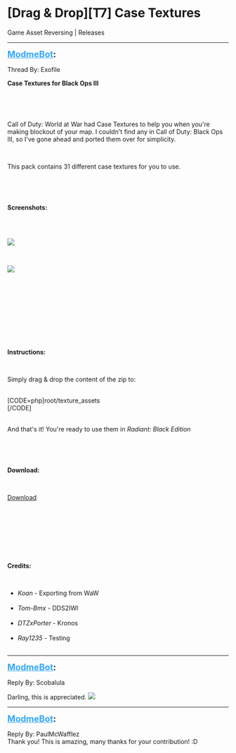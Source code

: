 # [Drag & Drop][T7] Case Textures
Game Asset Reversing | Releases

---
<strong style="font-size: 1.4em;"><span style="text-decoration: underline;text-decoration-color: #34a7f9;"><span style="color:#34a7f9;">ModmeBot</span></span>:</strong>

<p>Thread By: Exofile<br /><p style="text-align:left;"><strong>Case Textures for Black Ops III</strong></p><br /><p style="text-align:left;"></p><br /><p style="text-align:left;">Call of Duty: World at War had Case Textures to help you when you&#39;re making blockout of your map. I couldn&#39;t find any in Call of Duty: Black Ops III, so I&#39;ve gone ahead and ported them over for simplicity.</p><br /><p style="text-align:left;">This pack contains 31 different case textures for you to use.</p><br /><p style="text-align:left;"></p><br /><p style="text-align:left;"><strong>Screenshots:</strong></p><br /><br />
<p style="text-align:left;"><img style="max-width: 500px;" src="http://i.imgur.com/9ytG9VO.png"></p><br /><p style="text-align:left;"><img style="max-width: 500px;" src="http://i.imgur.com/m54EDXc.png"></p><br /><p style="text-align:left;"></p><br /><p style="text-align:left;"></p><br />
<br /><br /><p style="text-align:left;"></p><br /><p style="text-align:left;"><strong>Instructions:</strong></p><br /><p style="text-align:left;">Simply drag &amp; drop the content of the zip to:</p><br />[CODE=php]root/texture_assets<br />[/CODE]<br /> <br /><p style="text-align:left;">And that&#39;s it! You&#39;re ready to use them in <em>Radiant: Black Edition</em></p><br /><p style="text-align:left;"></p><br /><p style="text-align:left;"><strong>Download:</strong></p><br /><p style="text-align:left;"><a href="https://mega.nz/#!yZVF2CoC!DNYA_R-fpjY0B3uuhktwJOKZHQ-lHGyovkUs_OhIOPQ">Download</a></p><br /><p style="text-align:left;"></p><br /><p style="text-align:left;"></p><br /><p style="text-align:left;"></p><br /><p style="text-align:left;"><strong>Credits:</strong></p><br /><ul><li><em>Koan</em> - Exporting from WaW<br /><br /><li><em>Tom-Bmx</em> - DDS2IWI<br /><br /><li><em>DTZxPorter</em> - Kronos<br /><br /><li><em>Ray1235</em> - Testing<br /><br /></li></li></li></li></ul><p style="text-align:left;"></p></p>

---
<strong style="font-size: 1.4em;"><span style="text-decoration: underline;text-decoration-color: #34a7f9;"><span style="color:#34a7f9;">ModmeBot</span></span>:</strong>

<p>Reply By: Scobalula<br /><p style="text-align:left;">Darling, this is appreciated. <img style="max-width: 500px;" src="http://aviacreations.com/modme/emoticons/megusta.png"></p></p>

---
<strong style="font-size: 1.4em;"><span style="text-decoration: underline;text-decoration-color: #34a7f9;"><span style="color:#34a7f9;">ModmeBot</span></span>:</strong>

<p>Reply By: PaulMcWafflez<br />Thank you! This is amazing, many thanks for your contribution! :D</p>
